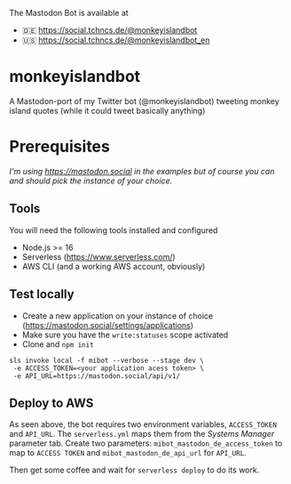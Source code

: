 The Mastodon Bot is available at 
* 🇩🇪 https://social.tchncs.de/@monkeyislandbot
* 🇺🇸 https://social.tchncs.de/@monkeyislandbot_en
  
# monkeyislandbot

A Mastodon-port of my Twitter bot (@monkeyislandbot) tweeting monkey island quotes (while it could tweet basically anything)

# Prerequisites 

_I'm using https://mastodon.social in the examples but of course you can and should pick the instance of your choice._

## Tools

You will need the following tools installed and configured

- Node.js >= 16
- Serverless (https://www.serverless.com/)
- AWS CLI (and a working AWS account, obviously)

## Test locally

- Create a new application on your instance of choice (https://mastodon.social/settings/applications)
- Make sure you have the `write:statuses` scope activated
- Clone and `npm init`

```
sls invoke local -f mibot --verbose --stage dev \
 -e ACCESS_TOKEN=<your application acess token> \ 
 -e API_URL=https://mastodon.social/api/v1/
```

## Deploy to AWS

As seen above, the bot requires two environment variables, `ACCESS_TOKEN` and `API_URL`.
The `serverless.yml` maps them from the _Systems Manager_ parameter tab.
Create two parameters: `mibot_mastodon_de_access_token` to map to `ACCESS TOKEN` and `mibot_mastodon_de_api_url` for `API_URL`.

Then get some coffee and wait for `serverless deploy` to do its work.
